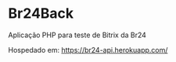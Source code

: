 # Br24Back
Aplicação PHP para teste de Bitrix da Br24

Hospedado em: https://br24-api.herokuapp.com/
